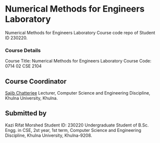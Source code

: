# Numerical Methods for Engineers Laboratory
Numerical Methods for Engineers Laboratory Course code repo of Student ID 230220.

### Course Details
Course Title: Numerical Methods for Engineers Laboratory
Course Code: 0714 02 CSE 2104

## Course Coordinator
[Sajib Chatterjee](https://ku.ac.bd/discipline/cse/faculty/sajib.ku.cse12)
Lecturer,
Computer Science and Engineering Discipline,
Khulna University, Khulna.

## Submitted by
Kazi Rifat Morshed
Student ID: 230220
Undergraduate Student of B.Sc. Engg. in CSE,
2st year, 1st term,
Computer Science and Engineering Discipline,
Khulna University, Khulna-9208.
